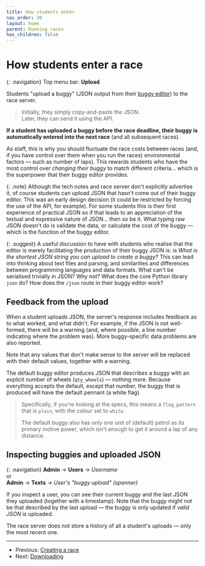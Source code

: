 ```yaml
---
title: How students enter
nav_order: 30
layout: home
parent: Running races
has_children: false
---
```


# How students enter a race

{: .navigation}
Top menu bar: **Upload**

Students "upload a buggy" (JSON output from their
[buggy editor](../buggy-editor)) to the race server.

> Initially, they simply copy-and-paste the JSON.  
> Later, they can send it using the API.

**If a student has uploaded a buggy before the race deadline, their buggy is
automatically entered into the next race** (and all subsequent races).

As staff, this is why you should fluctuate the race costs between races (and,
if you have control over them when you run the races) environmental factors —
such as number of laps). This rewards students who have the most control over
_changing their buggy_ to match different criteria... which is the superpower
that their buggy editor provides.

{: .note}
Although the tech notes and race server don't explicitly advertise it, of
course students can upload JSON that hasn't come out of their buggy editor.
This was an early design decision (it could be restricted by forcing the use of
the API, for example). For some students this is their first experience of
practical JSON so if that leads to an appreciation of the textual and
expressive nature of JSON... then so be it. What typing raw JSON doesn't do is
validate the data, or calculate the cost of the buggy — which is the function
of the buggy editor.

{: .suggest}
A useful discussion to have with students who realise that the editor is merely
facilitating the production of their buggy JSON is: is _What is the shortest
JSON string you can upload to create a buggy?_ This can lead into thinking
about text files and parsing, and similarities and differences between
programming languages and data formats. What can't be serialised trivially in
JSON? Why not? What does the core Python library `json` do? How does the
`/json` route in their buggy editor work?

## Feedback from the upload

When a student uploads JSON, the server's response includes feedback as to what
worked, and what didn't. For example, if the JSON is not well-formed, there will
be a warning (and, where possible, a line number indicating where the problem
was). More buggy-specific data problems are also reported.

Note that any values that don't make sense to the server will be replaced with
their default values, together with a warning.

The default buggy editor produces JSON that describes a buggy with an explicit
number of wheels (`qty_wheels`) — nothing more. Because everything accepts the
default, except that number, the buggy that is produced will have the default
pennant (a white flag).

> Specifically, if you're looking at the specs, this means a `flag_pattern`
> that is `plain`, with the colour set to `white`.
>
> The default buggy also has only one unit of (default) petrol as its primary
> motive power, which isn't enough to get it around a lap of any distance.

## Inspecting buggies and uploaded JSON

{: .navigation}
**Admin** → **Users** → _Username_  
or  
**Admin** → **Texts** → _User's "buggy upload" (spanner)_

If you inspect a user, you can see their current buggy and the last JSON they
uploaded (together with a timestamp). Note that the buggy might not be that
described by the last upload — the buggy is only updated if _valid JSON_ is
uploaded.

The race server does not store a history of all a student's uploads — only the
most recent one.

---

* Previous: [Creating a race](creating)
* Next: [Downloading](downloading)
